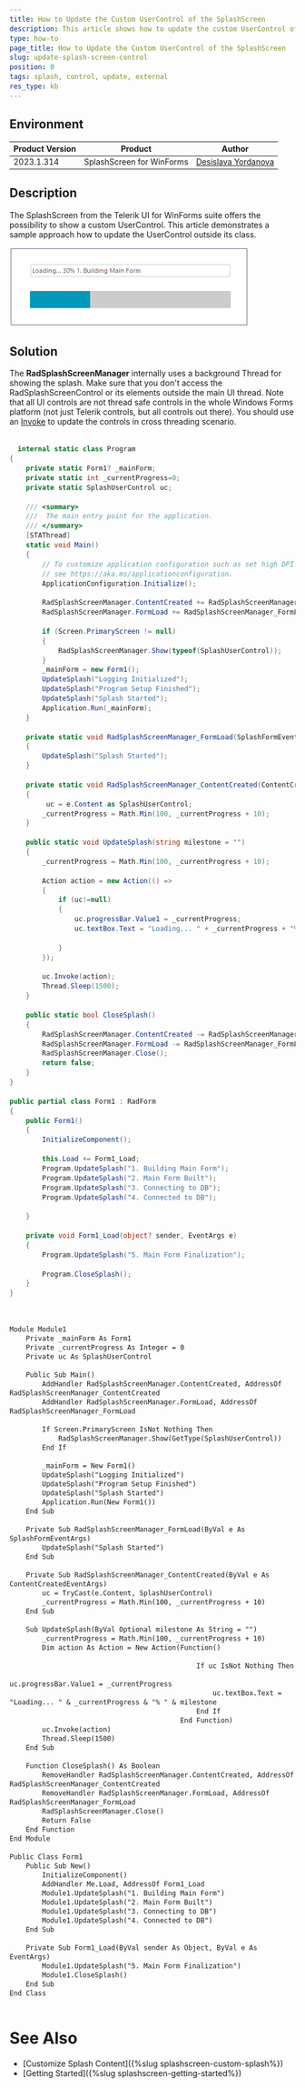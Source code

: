 ```yaml
---
title: How to Update the Custom UserControl of the SplashScreen
description: This article shows how to update the custom UserControl of the SplashScreen.
type: how-to
page_title: How to Update the Custom UserControl of the SplashScreen
slug: update-splash-screen-control
position: 0
tags: splash, control, update, external
res_type: kb
---
```


## Environment
 
|Product Version|Product|Author|
|----|----|----|
|2023.1.314|SplashScreen for WinForms|[Desislava Yordanova](https://www.telerik.com/blogs/author/desislava-yordanova)|
 

## Description

The SplashScreen from the Telerik UI for WinForms suite offers the possibility to show a custom UserControl. This article demonstrates a sample approach how to update the UserControl outside its class.

![update-splash-screen-control](images/update-splash-screen-control.gif)

 
## Solution 

The **RadSplashScreenManager** internally uses a background Thread for showing the splash. Make sure that you don't access the RadSplashScreenControl or its elements outside the main UI thread. Note that all UI controls are not thread safe controls in the whole Windows Forms platform (not just Telerik controls, but all controls out there). You should use an [Invoke](https://learn.microsoft.com/en-us/dotnet/api/system.windows.forms.control.invoke?view=windowsdesktop-7.0&redirectedfrom=MSDN#System_Windows_Forms_Control_Invoke_System_Delegate_) to update the controls in cross threading scenario.

````C#

  internal static class Program
{
    private static Form1? _mainForm;
    private static int _currentProgress=0;
    private static SplashUserControl uc;

    /// <summary>
    ///  The main entry point for the application.
    /// </summary>
    [STAThread]
    static void Main()
    {
        // To customize application configuration such as set high DPI settings or default font,
        // see https://aka.ms/applicationconfiguration.
        ApplicationConfiguration.Initialize();

        RadSplashScreenManager.ContentCreated += RadSplashScreenManager_ContentCreated; 
        RadSplashScreenManager.FormLoad += RadSplashScreenManager_FormLoad;

        if (Screen.PrimaryScreen != null)
        { 
            RadSplashScreenManager.Show(typeof(SplashUserControl)); 
        } 
        _mainForm = new Form1(); 
        UpdateSplash("Logging Initialized"); 
        UpdateSplash("Program Setup Finished"); 
        UpdateSplash("Splash Started"); 
        Application.Run(_mainForm);
    }

    private static void RadSplashScreenManager_FormLoad(SplashFormEventArgs e)
    {
        UpdateSplash("Splash Started"); 
    } 

    private static void RadSplashScreenManager_ContentCreated(ContentCreatedEventArgs e)
    {
         uc = e.Content as SplashUserControl;
        _currentProgress = Math.Min(100, _currentProgress + 10); 
    }

    public static void UpdateSplash(string milestone = "")
    {
        _currentProgress = Math.Min(100, _currentProgress + 10);

        Action action = new Action(() =>
        {
            if (uc!=null)
            {
                uc.progressBar.Value1 = _currentProgress;
                uc.textBox.Text = "Loading... " + _currentProgress + "% " + milestone;
              
            }
        });

        uc.Invoke(action);
        Thread.Sleep(1500);
    }

    public static bool CloseSplash()
    {
        RadSplashScreenManager.ContentCreated -= RadSplashScreenManager_ContentCreated;
        RadSplashScreenManager.FormLoad -= RadSplashScreenManager_FormLoad; 
        RadSplashScreenManager.Close();
        return false;
    }      
}    
      
public partial class Form1 : RadForm
{ 
    public Form1()
    { 
        InitializeComponent();

        this.Load += Form1_Load;
        Program.UpdateSplash("1. Building Main Form");
        Program.UpdateSplash("2. Main Form Built");  
        Program.UpdateSplash("3. Connecting to DB");   
        Program.UpdateSplash("4. Connected to DB"); 

    }

    private void Form1_Load(object? sender, EventArgs e)
    {
        Program.UpdateSplash("5. Main Form Finalization"); 

        Program.CloseSplash();
    }
}
       
````
````VB.NET

Module Module1
    Private _mainForm As Form1
    Private _currentProgress As Integer = 0
    Private uc As SplashUserControl

    Public Sub Main()
        AddHandler RadSplashScreenManager.ContentCreated, AddressOf RadSplashScreenManager_ContentCreated
        AddHandler RadSplashScreenManager.FormLoad, AddressOf RadSplashScreenManager_FormLoad

        If Screen.PrimaryScreen IsNot Nothing Then
            RadSplashScreenManager.Show(GetType(SplashUserControl))
        End If

        _mainForm = New Form1()
        UpdateSplash("Logging Initialized")
        UpdateSplash("Program Setup Finished")
        UpdateSplash("Splash Started")
        Application.Run(New Form1())
    End Sub

    Private Sub RadSplashScreenManager_FormLoad(ByVal e As SplashFormEventArgs)
        UpdateSplash("Splash Started")
    End Sub

    Private Sub RadSplashScreenManager_ContentCreated(ByVal e As ContentCreatedEventArgs)
        uc = TryCast(e.Content, SplashUserControl)
        _currentProgress = Math.Min(100, _currentProgress + 10)
    End Sub

    Sub UpdateSplash(ByVal Optional milestone As String = "")
        _currentProgress = Math.Min(100, _currentProgress + 10)
        Dim action As Action = New Action(Function()

                                              If uc IsNot Nothing Then
                                                  uc.progressBar.Value1 = _currentProgress
                                                  uc.textBox.Text = "Loading... " & _currentProgress & "% " & milestone
                                              End If
                                          End Function)
        uc.Invoke(action)
        Thread.Sleep(1500)
    End Sub

    Function CloseSplash() As Boolean
        RemoveHandler RadSplashScreenManager.ContentCreated, AddressOf RadSplashScreenManager_ContentCreated
        RemoveHandler RadSplashScreenManager.FormLoad, AddressOf RadSplashScreenManager_FormLoad
        RadSplashScreenManager.Close()
        Return False
    End Function
End Module

Public Class Form1
    Public Sub New()
        InitializeComponent()
        AddHandler Me.Load, AddressOf Form1_Load
        Module1.UpdateSplash("1. Building Main Form")
        Module1.UpdateSplash("2. Main Form Built")
        Module1.UpdateSplash("3. Connecting to DB")
        Module1.UpdateSplash("4. Connected to DB")
    End Sub

    Private Sub Form1_Load(ByVal sender As Object, ByVal e As EventArgs)
        Module1.UpdateSplash("5. Main Form Finalization")
        Module1.CloseSplash()
    End Sub
End Class
    

```` 

# See Also

* [Customize Splash Content]({%slug splashscreen-custom-splash%}) 
* [Getting Started]({%slug splashscreen-getting-started%}) 




 

 
